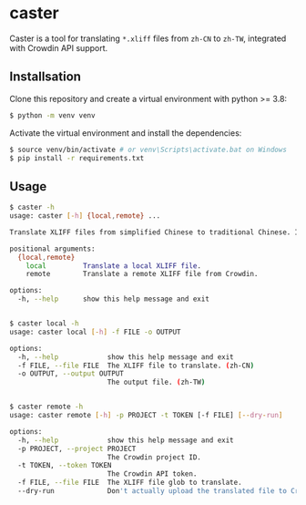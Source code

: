 # caster

Caster is a tool for translating `*.xliff` files from `zh-CN` to `zh-TW`, integrated with Crowdin API support.

## Installsation

Clone this repository and create a virtual environment with python >= 3.8:

```bash
$ python -m venv venv
```

Activate the virtual environment and install the dependencies:

```bash
$ source venv/bin/activate # or venv\Scripts\activate.bat on Windows
$ pip install -r requirements.txt
```

## Usage

```bash
$ caster -h
usage: caster [-h] {local,remote} ...

Translate XLIFF files from simplified Chinese to traditional Chinese. Integrate with Crowdin.

positional arguments:
  {local,remote}
    local         Translate a local XLIFF file.
    remote        Translate a remote XLIFF file from Crowdin.

options:
  -h, --help      show this help message and exit


$ caster local -h
usage: caster local [-h] -f FILE -o OUTPUT

options:
  -h, --help            show this help message and exit
  -f FILE, --file FILE  The XLIFF file to translate. (zh-CN)
  -o OUTPUT, --output OUTPUT
                        The output file. (zh-TW)


$ caster remote -h
usage: caster remote [-h] -p PROJECT -t TOKEN [-f FILE] [--dry-run]

options:
  -h, --help            show this help message and exit
  -p PROJECT, --project PROJECT
                        The Crowdin project ID.
  -t TOKEN, --token TOKEN
                        The Crowdin API token.
  -f FILE, --file FILE  The XLIFF file glob to translate.
  --dry-run             Don't actually upload the translated file to Crowdin.
```